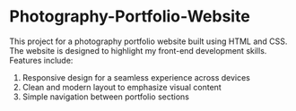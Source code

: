 # Photography-Portfolio-Website
This project for a photography portfolio website built using HTML and CSS. The website is designed to highlight my front-end development skills.
Features include:
1. Responsive design for a seamless experience across devices
2. Clean and modern layout to emphasize visual content
3. Simple navigation between portfolio sections
